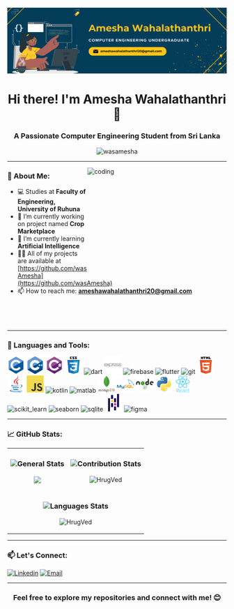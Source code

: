 ![logo](https://github.com/wasAmesha/wasAmesha/blob/main/Github%20Banner.png)

<h1 align="center">Hi there! I'm Amesha Wahalathanthri 👋</h1>
<h3 align="center">A Passionate Computer Engineering Student from Sri Lanka</h3>

<p align="center"> <img src="https://komarev.com/ghpvc/?username=wasamesha&label=Profile%20views&color=0e75b6&style=flat" alt="wasamesha" /> </p>

---

<img align="right" alt="coding" width="320" height="250" src="https://cdn.dribbble.com/users/1894420/screenshots/14032021/media/a85f637f1eb4cd5efdd307f9760472a1.gif">

### 📝 About Me:


- 💻 Studies at **Faculty of Engineering, University of Ruhuna**
- 🔭 I’m currently working on project named **Crop Marketplace**
- 🌱 I’m currently learning **Artificial Intelligence**
- 👨‍💻 All of my projects are available at [https://github.com/wasAmesha](https://github.com/wasAmesha)
- 📫 How to reach me: **ameshawahalathanthri20@gmail.com**

<br> <!-- Add a line break here -->

<br> <!-- Add a line break here -->

---

### 🚀 Languages and Tools:

<p align="left"> 
    <img src="https://raw.githubusercontent.com/devicons/devicon/master/icons/c/c-original.svg" alt="c" width="40" height="40"/>
    <img src="https://raw.githubusercontent.com/devicons/devicon/master/icons/cplusplus/cplusplus-original.svg" alt="cplusplus" width="40" height="40"/>
    <img src="https://raw.githubusercontent.com/devicons/devicon/master/icons/csharp/csharp-original.svg" alt="csharp" width="40" height="40"/>
    <img src="https://raw.githubusercontent.com/devicons/devicon/master/icons/css3/css3-original-wordmark.svg" alt="css3" width="40" height="40"/>
    <img src="https://www.vectorlogo.zone/logos/dartlang/dartlang-icon.svg" alt="dart" width="40" height="40"/>
    <img src="https://raw.githubusercontent.com/devicons/devicon/master/icons/express/express-original-wordmark.svg" alt="express" width="40" height="40"/>
    <img src="https://www.vectorlogo.zone/logos/firebase/firebase-icon.svg" alt="firebase" width="40" height="40"/>
    <img src="https://www.vectorlogo.zone/logos/flutterio/flutterio-icon.svg" alt="flutter" width="40" height="40"/>
    <img src="https://www.vectorlogo.zone/logos/git-scm/git-scm-icon.svg" alt="git" width="40" height="40"/>
    <img src="https://raw.githubusercontent.com/devicons/devicon/master/icons/html5/html5-original-wordmark.svg" alt="html5" width="40" height="40"/>
    <img src="https://raw.githubusercontent.com/devicons/devicon/master/icons/java/java-original.svg" alt="java" width="40" height="40"/>
    <img src="https://raw.githubusercontent.com/devicons/devicon/master/icons/javascript/javascript-original.svg" alt="javascript" width="40" height="40"/>
    <img src="https://www.vectorlogo.zone/logos/kotlinlang/kotlinlang-icon.svg" alt="kotlin" width="40" height="40"/>
    <img src="https://upload.wikimedia.org/wikipedia/commons/2/21/Matlab_Logo.png" alt="matlab" width="40" height="40"/>
    <img src="https://raw.githubusercontent.com/devicons/devicon/master/icons/mongodb/mongodb-original-wordmark.svg" alt="mongodb" width="40" height="40"/>
    <img src="https://raw.githubusercontent.com/devicons/devicon/master/icons/mysql/mysql-original-wordmark.svg" alt="mysql" width="40" height="40"/>
    <img src="https://raw.githubusercontent.com/devicons/devicon/master/icons/nodejs/nodejs-original-wordmark.svg" alt="nodejs" width="40" height="40"/>
    <img src="https://raw.githubusercontent.com/devicons/devicon/master/icons/python/python-original.svg" alt="python" width="40" height="40"/>
    <img src="https://raw.githubusercontent.com/devicons/devicon/master/icons/react/react-original-wordmark.svg" alt="react" width="40" height="40"/>
    <img src="https://upload.wikimedia.org/wikipedia/commons/0/05/Scikit_learn_logo_small.svg" alt="scikit_learn" width="40" height="40"/>
    <img src="https://seaborn.pydata.org/_images/logo-mark-lightbg.svg" alt="seaborn" width="40" height="40"/>
    <img src="https://www.vectorlogo.zone/logos/sqlite/sqlite-icon.svg" alt="sqlite" width="40" height="40"/>
    <img src="https://raw.githubusercontent.com/devicons/devicon/master/icons/pandas/pandas-original.svg" alt="pandas" width="40" height="40"/>
    <img src="https://www.vectorlogo.zone/logos/figma/figma-icon.svg" alt="figma" width="40" height="40"/>
    <!-- Add more icons as needed -->
</p>

---

### 📈 GitHub Stats:

<table>
<!-----Contribution figures------>
<tr>
<td>
<h3 align="center"> <img src="https://media.giphy.com/media/iY8CRBdQXODJSCERIr/giphy.gif" width="30px">General Stats</h3>
<p align= "center"><img align="center" src = "https://github-readme-stats.vercel.app/api?username=wasamesha&&show_icons=true&title_color=42BEFC&icon_color=EFCF01&text_color=D2D2D2&bg_color=0,000000,130F40">
</td>

<!------------ Streak Display -------------->
<td>
<h3 align="center"> <img src="https://media.giphy.com/media/iY8CRBdQXODJSCERIr/giphy.gif" width="30px">Contribution Stats </h3>
<p align="center"><img align="center" src="https://github-readme-streak-stats.herokuapp.com/?user=wasamesha&theme=algolia&date_format=M%20j%5B%2C%20Y%5D" alt="HrugVed" /></p>
</td>
</tr>
<tr>
<td colspan="2">
<!------------ Languages stats -------------->
<h3 align="center"> <img src="https://media.giphy.com/media/iY8CRBdQXODJSCERIr/giphy.gif" width="30px">Languages Stats </h3>
<p align="center"><img align="center" src="https://github-readme-stats.vercel.app/api/top-langs/?username=wasamesha&theme=algolia" alt="HrugVed" /></p>
</td>
</tr>
</table>

---

### 📫 Let's Connect:

[![Linkedin](https://img.shields.io/badge/-LinkedIn-0077B5?style=flat-square&logo=linkedin&logoColor=white)](https://www.linkedin.com/in/amesha-wahalathanthri-0686512b8)
[![Email](https://img.shields.io/badge/-Gmail-D14836?style=flat-square&logo=gmail&logoColor=white)](mailto:ameshawahalathanthri20@gmail.com)

---
<h3 align="center">
Feel free to explore my repositories and connect with me! 😊
</h3>
